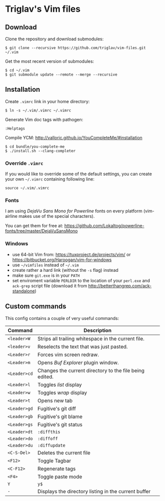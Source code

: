 # Triglav's Vim files

## Download

Clone the repository and download submodules:

    $ git clone --recursive https://github.com/triglav/vim-files.git ~/.vim

Get the most recent version of submodules:

    $ cd ~/.vim
    $ git submodule update --remote --merge --recursive

## Installation

Create `.vimrc` link in your home directory:

    $ ln -s ~/.vim/.vimrc ~/.vimrc

Generate Vim doc tags with pathogen:

    :Helptags

Compile YCM: http://valloric.github.io/YouCompleteMe/#installation

    $ cd bundle/you-complete-me
    $ ./install.sh --clang-completer

### Override `.vimrc`

If you would like to override some of the default settings, you can create your
own `~/.vimrc` containing following line:

    source ~/.vim/.vimrc

### Fonts

I am using _DejaVu Sans Mono for Powerline_ fonts on every platform (vim-airline
makes use of the special characters).

You can get them for free at: https://github.com/Lokaltog/powerline-fonts/tree/master/DejaVuSansMono

### Windows

-   use 64-bit Vim from: https://tuxproject.de/projects/vim/ or https://bitbucket.org/Haroogan/vim-for-windows
-   use `~/vimfiles` instead of `~/.vim`
-   create rather a hard link (without the `-s` flag) instead
-   make sure `git.exe` is in your `PATH`
-   set enviroment variable `PERLDIR` to the location of your `perl.exe` and `ack-grep` script file (download it from http://betterthangrep.com/ack-standalone)

## Custom commands

This config contains a couple of very useful commands:

| Command      | Description                                             |
| ------------ | ------------------------------------------------------- |
| `<leader>W`  | Strips all trailing whitespace in the current file.     |
| `<leader>v`  | Reselects the text that was just pasted.                |
| `<Leader>r`  | Forces vim screen redraw.                               |
| `<Leader>m`  | Opens _Buf Explorer_ plugin window.                     |
| `<Leader>cd` | Changes the current directory to the file being edited. |
| `<Leader>l`  | Toggles _list_ display                                  |
| `<Leader>w`  | Toggles _wrap_ display                                  |
| `<Leader>t`  | Opens new tab                                           |
| `<Leader>gd` | Fugitive's git diff                                     |
| `<Leader>gb` | Fugitive's git blame                                    |
| `<Leader>gs` | Fugitive's git status                                   |
| `<Leader>dt` | `:diffthis`                                             |
| `<Leader>do` | `:diffoff`                                              |
| `<Leader>du` | `:diffupdate`                                           |
| `<C-S-Del>`  | Deletes the current file                                |
| `<F12>`      | Toggle Tagbar                                           |
| `<C-F12>`    | Regenerate tags                                         |
| `<F4>`       | Toggle paste mode                                       |
| `Y`          | `y$`                                                    |
| `-`          | Displays the directory listing in the current buffer    |
